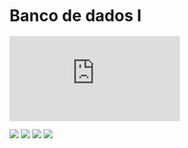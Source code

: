 # Banco de dados I

![](https://files.fm/thumb_show.php?i=jjmsyqu6d)

![](https://img.shields.io/badge/HTML-1-brightgreen) ![](https://img.shields.io/badge/CSS-2-orange) ![](https://img.shields.io/badge/JS-3-yellow) ![](https://img.shields.io/badge/PHP-4-brightgreen)
